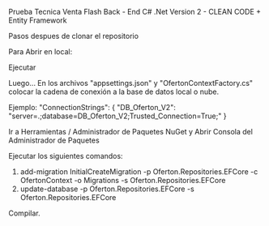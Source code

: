 Prueba Tecnica Venta Flash
Back - End  C# .Net
Version 2 - CLEAN CODE + Entity Framework

Pasos despues de clonar el repositorio

Para Abrir en local:

Ejecutar 

Luego...
En los archivos "appsettings.json" y "OfertonContextFactory.cs" colocar la cadena de conexión a la base de datos local o nube.

Ejemplo:
"ConnectionStrings": {
    "DB_Oferton_V2": "server=.;database=DB_Oferton_V2;Trusted_Connection=True;"
}

Ir a Herramientas / Administrador de Paquetes NuGet y
Abrir Consola del Administrador de Paquetes

Ejecutar los siguientes comandos: 
1. add-migration InitialCreateMigration -p Oferton.Repositories.EFCore -c OfertonContext -o Migrations -s Oferton.Repositories.EFCore
2. update-database -p Oferton.Repositories.EFCore -s Oferton.Repositories.EFCore


Compilar.
